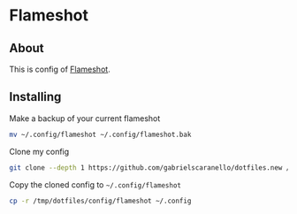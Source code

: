 # Flameshot

## About

This is config of [Flameshot](https://github.com/flameshot-org/flameshot).

## Installing

Make a backup of your current flameshot

```bash
mv ~/.config/flameshot ~/.config/flameshot.bak
```

Clone my config

```bash
git clone --depth 1 https://github.com/gabrielscaranello/dotfiles.new /tmp/dotfiles
```

Copy the cloned config to `~/.config/flameshot`

```bash
cp -r /tmp/dotfiles/config/flameshot ~/.config
```
